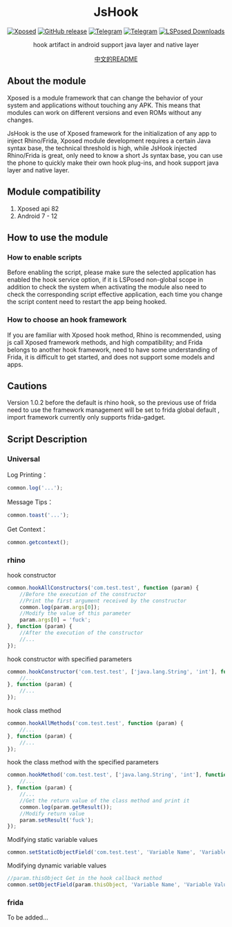 <div align="center">
<h1>JsHook</h1>

[![Xposed](https://img.shields.io/badge/-Xposed-3DDC84?style=flat&logo=Android&logoColor=white)](#)
[![GitHub release](https://img.shields.io/github/release/Xposed-Modules-Repo/me.jsonet.jshook.svg)](https://github.com/Xposed-Modules-Repo/me.jsonet.jshook/releases/latest)
[![Telegram](https://img.shields.io/static/v1?label=Telegram&message=Channel&color=0088cc)](https://t.me/jshookapp)
[![Telegram](https://img.shields.io/static/v1?label=Telegram&message=Chat&color=0088cc)](https://t.me/jshookgroup)
[![LSPosed Downloads](https://img.shields.io/github/downloads/Xposed-Modules-Repo/me.jsonet.jshook/total?label=LSPosed%20Downloads&logo=Android&labelColor=F48FB1&logoColor=ffffff&color=0088cc)](https://modules.lsposed.org/module/me.jsonet.jshook)

hook artifact in android support java layer and native layer

[中文的README](https://github.com/Xposed-Modules-Repo/me.jsonet.jshook/blob/main/README.md)
</div>

## About the module

Xposed is a module framework that can change the behavior of your system and applications without touching any APK. This means that modules can work on different versions and even ROMs without any changes.

JsHook is the use of Xposed framework for the initialization of any app to inject Rhino/Frida, Xposed module development requires a certain Java syntax base, the technical threshold is high, while JsHook injected Rhino/Frida is great, only need to know a short Js syntax base, you can use the phone to quickly make their own hook plug-ins, and hook support java layer and native layer.

## Module compatibility

1. Xposed api 82
2. Android 7 - 12

## How to use the module

### How to enable scripts

Before enabling the script, please make sure the selected application has enabled the hook service option, if it is LSPosed non-global scope in addition to check the system when activating the module also need to check the corresponding script effective application, each time you change the script content need to restart the app being hooked.

### How to choose an hook framework

If you are familiar with Xposed hook method, Rhino is recommended, using js call Xposed framework methods, and high compatibility; and Frida belongs to another hook framework, need to have some understanding of Frida, it is difficult to get started, and does not support some models and apps.

## Cautions

Version 1.0.2 before the default is rhino hook, so the previous use of frida need to use the framework management will be set to frida global default , import framework currently only supports frida-gadget.

## Script Description

### Universal

Log Printing：

```js
common.log('...');
```

Message Tips：

```js
common.toast('...');
```

Get Context：

```js
common.getcontext();
```

### rhino

hook constructor

```js
common.hookAllConstructors('com.test.test', function (param) {
    //Before the execution of the constructor
    //Print the first argument received by the constructor
    common.log(param.args[0]);
    //Modify the value of this parameter
    param.args[0] = 'fuck';
}, function (param) {
    //After the execution of the constructor
    //...
});
```

hook constructor with specified parameters

```js
common.hookConstructor('com.test.test', ['java.lang.String', 'int'], function (param) {
    //...
}, function (param) {
    //...
});
```

hook class method

```js
common.hookAllMethods('com.test.test', function (param) {
    //...
}, function (param) {
    //...
});
```

hook the class method with the specified parameters

```js
common.hookMethod('com.test.test', ['java.lang.String', 'int'], function (param) {
    //...
}, function (param) {
    //...
    //Get the return value of the class method and print it
    common.log(param.getResult());
    //Modify return value
    param.setResult('fuck');
});
```

Modifying static variable values

```js
common.setStaticObjectField('com.test.test', 'Variable Name', 'Variable Value');
```

Modifying dynamic variable values

```js
//param.thisObject Get in the hook callback method
common.setObjectField(param.thisObject, 'Variable Name', 'Variable Value');
```

### frida

To be added...
